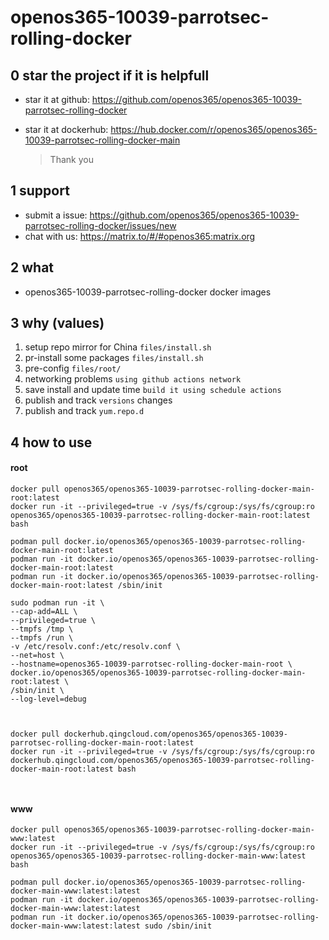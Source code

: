# openos365-10039-parrotsec-rolling-docker

## 0 star the project if it is helpfull

* star it at github: https://github.com/openos365/openos365-10039-parrotsec-rolling-docker
* star it at dockerhub: https://hub.docker.com/r/openos365/openos365-10039-parrotsec-rolling-docker-main

  > Thank you

## 1 support

* submit a issue: https://github.com/openos365/openos365-10039-parrotsec-rolling-docker/issues/new
* chat with us: https://matrix.to/#/#openos365:matrix.org

## 2 what

* openos365-10039-parrotsec-rolling-docker docker images
  
## 3 why (values)

1. setup repo mirror for China `files/install.sh`
1. pr-install some packages `files/install.sh`
1. pre-config `files/root/`
1. networking problems `using github actions network`
1. save install and update time `build it using schedule actions`
1. publish and track `versions` changes
1. publish and track `yum.repo.d`

## 4 how to use

#### root
```
docker pull openos365/openos365-10039-parrotsec-rolling-docker-main-root:latest
docker run -it --privileged=true -v /sys/fs/cgroup:/sys/fs/cgroup:ro openos365/openos365-10039-parrotsec-rolling-docker-main-root:latest bash

podman pull docker.io/openos365/openos365-10039-parrotsec-rolling-docker-main-root:latest
podman run -it docker.io/openos365/openos365-10039-parrotsec-rolling-docker-main-root:latest
podman run -it docker.io/openos365/openos365-10039-parrotsec-rolling-docker-main-root:latest /sbin/init

sudo podman run -it \
--cap-add=ALL \
--privileged=true \
--tmpfs /tmp \
--tmpfs /run \
-v /etc/resolv.conf:/etc/resolv.conf \
--net=host \
--hostname=openos365-10039-parrotsec-rolling-docker-main-root \
docker.io/openos365/openos365-10039-parrotsec-rolling-docker-main-root:latest \
/sbin/init \
--log-level=debug



docker pull dockerhub.qingcloud.com/openos365/openos365-10039-parrotsec-rolling-docker-main-root:latest
docker run -it --privileged=true -v /sys/fs/cgroup:/sys/fs/cgroup:ro dockerhub.qingcloud.com/openos365/openos365-10039-parrotsec-rolling-docker-main-root:latest bash



```
#### www

```
docker pull openos365/openos365-10039-parrotsec-rolling-docker-main-www:latest
docker run -it --privileged=true -v /sys/fs/cgroup:/sys/fs/cgroup:ro openos365/openos365-10039-parrotsec-rolling-docker-main-www:latest bash

podman pull docker.io/openos365/openos365-10039-parrotsec-rolling-docker-main-www:latest:latest
podman run -it docker.io/openos365/openos365-10039-parrotsec-rolling-docker-main-www:latest:latest
podman run -it docker.io/openos365/openos365-10039-parrotsec-rolling-docker-main-www:latest:latest sudo /sbin/init




```
